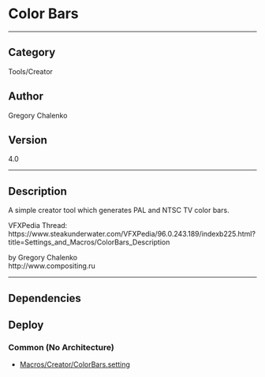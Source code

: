 # Color Bars
___

## Category
Tools/Creator

## Author
Gregory Chalenko

## Version
4.0

___

## Description
<p>A simple creator tool which generates PAL and NTSC TV color bars.</p>

<p>VFXPedia Thread:<br>
https://www.steakunderwater.com/VFXPedia/96.0.243.189/indexb225.html?title=Settings_and_Macros/ColorBars_Description</p>

<p>by Gregory Chalenko<br>
http://www.compositing.ru</p>

___

## Dependencies

## Deploy

### Common (No Architecture)

<ul>
<li><a href="https://gitlab.com/WeSuckLess/Reactor/-/blob/master/Atoms/com.GregoryChalenko.ColorBars/Macros/Creator/ColorBars.setting?ref_type=heads">Macros/Creator/ColorBars.setting</a></li>
</ul>
